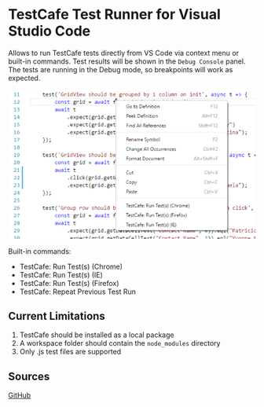# TestCafe Test Runner for Visual Studio Code
Allows to run TestCafe tests directly from VS Code via context menu or built-in commands. Test results will be shown in the `Debug Console` panel. The tests are running in the Debug mode, so breakpoints will work as expected.

![Demo](images/screenshot.png)

Built-in commands:
* TestCafe: Run Test(s) (Chrome)
* TestCafe: Run Test(s) (IE)
* TestCafe: Run Test(s) (Firefox)
* TestCafe: Repeat Previous Test Run

Current Limitations
-----

1. TestCafe should be installed as a local package
2. A workspace folder should contain the `node_modules` directory
3. Only .js test files are supported

Sources
-----
[GitHub](https://github.com/romanresh/vscode-testcafe)